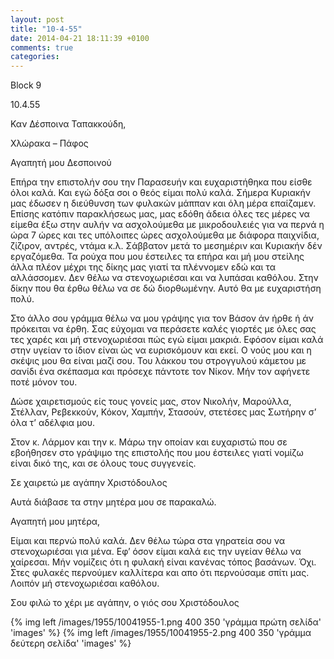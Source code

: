 ```yaml
---
layout: post
title: "10-4-55"
date: 2014-04-21 18:11:39 +0100
comments: true
categories:
---
```


Block 9

10.4.55

Καν Δέσποινα Ταπακκούδη,

 Χλώρακα – Πάφος

Αγαπητή μου Δεσποινού

Επήρα την επιστολήν σου την Παρασευήν και ευχαριστήθηκα που είσθε όλοι καλά. Και εγώ δόξα σοι ο θεός είμαι πολύ καλά. Σήμερα Κυριακήν μας έδωσεν η διεύθυνση των φυλακών μάππαν και όλη μέρα επαίζαμεν. Επίσης κατόπιν παρακλήσεως μας, μας εδόθη άδεια όλες τες μέρες να είμεθα έξω στην αυλήν να ασχολούμεθα με μικροδουλειές για να περνά η ώρα 7 ώρες και τες υπόλοιπες ώρες ασχολούμεθα με διάφορα παιχνίδια, ζίζιρον, αντρές, ντάμα κ.λ. Σάββατον μετά το μεσημέριν και Κυριακήν δέν εργαζόμεθα. Τα ρούχα που μου έστειλες τα επήρα και μή μου στείλης άλλα πλέον μέχρι της δίκης μας γιατί τα πλέννομεν εδώ και τα αλλάσσομεν. Δεν θέλω να στενοχωριέσαι και να λυπάσαι καθόλου. Στην δίκην που θα έρθω θέλω να σε δώ διορθωμένην. Αυτό θα με ευχαριστήση πολύ.

Στο άλλο σου γράμμα θέλω να μου γράψης για τον Βάσον άν ήρθε ή
άν πρόκειται να έρθη. Σας εύχομαι να περάσετε καλές γιορτές με όλες σας τες χαρές και μή στενοχωριέσαι πώς εγώ είμαι μακριά. Εφόσον είμαι καλά στην υγείαν το ίδιον είναι ώς να ευρισκόμουν και εκεί. Ο νούς μου και η σκέψις μου θα είναι μαζί σου. Του λάκκου του στρογγυλού κάμετου με σανίδι ένα σκέπασμα και πρόσεχε πάντοτε τον Νίκον. Μήν τον αφήνετε ποτέ μόνον του.

Δώσε χαιρετισμούς είς τους γονείς μας, στον Νικολήν, Μαρούλλα, Στέλλαν, Ρεβεκκούν, Κόκον, Χαμπήν, Στασούν, στετέσες μας Σωτήρην σ’ όλα τ’ αδέλφια μου.

Στον κ. Λάρμον και την κ. Μάρω την οποίαν και ευχαριστώ που σε εβοήθησεν στο γράψιμο της επιστολής που μου έστειλες γιατί νομίζω είναι δικό της, και σε όλους τους συγγενείς.

Σε χαιρετώ με αγάπην Χριστόδουλος

Αυτά διάβασε τα στην μητέρα μου σε παρακαλώ.

Αγαπητή μου μητέρα,

Είμαι και περνώ πολύ καλά. Δεν θέλω τώρα στα γηρατεία σου να στενοχωριέσαι για μένα. Εφ’ όσον είμαι καλά εις την υγείαν θέλω να χαίρεσαι. Μήν νομίζεις ότι η φυλακή είναι κανένας τόπος βασάνων. Όχι. Στες φυλακές περνούμεν καλλίτερα και απο ότι περνούσαμε σπίτι μας. Λοιπόν μή στενοχωριέσαι καθόλου.

Σου φιλώ το χέρι με αγάπην, ο γιός σου Χριστόδουλος


{% img left /images/1955/10041955-1.png 400 350 'γράμμα πρώτη σελίδα' 'images' %}
{% img left /images/1955/10041955-2.png 400 350 'γράμμα δεύτερη σελίδα' 'images' %}
